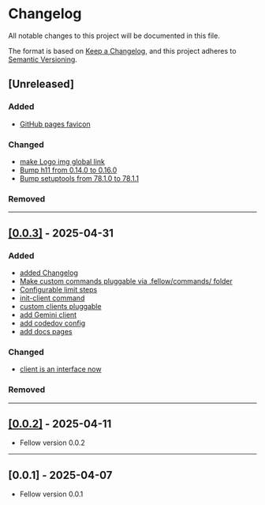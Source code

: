 # Changelog

All notable changes to this project will be documented in this file.

The format is based on [Keep a Changelog](https://keepachangelog.com/en/1.1.0/),
and this project adheres to [Semantic Versioning](https://semver.org/spec/v2.0.0.html).

## [Unreleased]

### Added
- [GitHub pages favicon](https://github.com/ManuelZierl/fellow/pull/70/files)

### Changed
- [make Logo img global link](https://github.com/ManuelZierl/fellow/issues/68)
- [Bump h11 from 0.14.0 to 0.16.0](https://github.com/ManuelZierl/fellow/pull/71)
- [Bump setuptools from 78.1.0 to 78.1.1](https://github.com/ManuelZierl/fellow/pull/72)


### Removed

---

## [[0.0.3]](https://github.com/ManuelZierl/fellow/tree/v0.0.3) - 2025-04-31


### Added
- [added Changelog](https://github.com/ManuelZierl/fellow/issues/46)
- [Make custom commands pluggable via .fellow/commands/ folder](https://github.com/ManuelZierl/fellow/issues/9)
- [Configurable limit steps](https://github.com/ManuelZierl/fellow/issues/45)
- [init-client command](https://github.com/ManuelZierl/fellow/issues/43)
- [custom clients pluggable](https://github.com/ManuelZierl/fellow/issues/43)
- [add Gemini client](https://github.com/ManuelZierl/fellow/issues/43)
- [add codedov config](https://github.com/ManuelZierl/fellow/issues/58)
- [add docs pages](https://github.com/ManuelZierl/fellow/issues/60)

### Changed
- [client is an interface now](https://github.com/ManuelZierl/fellow/issues/43)


### Removed

---

## [[0.0.2]](https://github.com/ManuelZierl/fellow/tree/v0.0.2) - 2025-04-11

- Fellow version 0.0.2

---

## [0.0.1] - 2025-04-07

- Fellow version 0.0.1